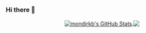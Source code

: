 ### Hi there 👋

<!--
**Mondirkb/mondirkb** is a ✨ _special_ ✨ repository because its `README.md` (this file) appears on your GitHub profile.

Here are some ideas to get you started:

- 🔭 I’m currently working on ...
- 🌱 I’m currently learning ...
- 👯 I’m looking to collaborate on ...
- 🤔 I’m looking for help with ...
- 💬 Ask me about ...
- 📫 How to reach me: ...
- 😄 Pronouns: ...
- ⚡ Fun fact: ...
-->



<p align="center">

<a href="https://github.com/Mondirkb/mondirkb">
  <img align="center" src="https://github-readme-stats.vercel.app/api?username=mondirkb&show_icons=true&theme=merko&include_all_commits=true&hide=contribs&count_private=true&line_height=32" alt="mondirkb's GitHub Stats" />
</a>

<a href="https://github.com/Mondirkb/mondirkb">
  <img align="center" src="https://github-readme-stats.vercel.app/api/top-langs/?username=mondirkb&show_icons=true&theme=merko&langs_count=3&layout=default&hide_border=false" />
</a>

</p>
